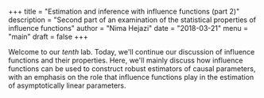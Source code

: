 +++
title = "Estimation and inference with influence functions (part 2)"
description = "Second part of an examination of the statistical properties of influence functions"
author = "Nima Hejazi"
date = "2018-03-21"
menu = "main"
draft = false
+++

Welcome to our _tenth_ lab. Today, we'll continue our discussion of influence
functions and their properties. Here, we'll mainly discuss how influence
functions can be used to construct robust estimators of causal parameters, with
an emphasis on the role that influence functions play in the estimation of
asymptotically linear parameters.

